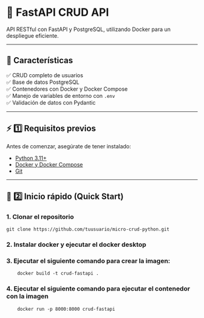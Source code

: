 # 🚀 FastAPI CRUD API

API RESTful con FastAPI y PostgreSQL, utilizando Docker para un despliegue eficiente.

---

## 📌 Características

✅ CRUD completo de usuarios  
✅ Base de datos PostgreSQL  
✅ Contenedores con Docker y Docker Compose  
✅ Manejo de variables de entorno con `.env`  
✅ Validación de datos con Pydantic  

---

## ⚡ 1️⃣ **Requisitos previos**

Antes de comenzar, asegúrate de tener instalado:

- [Python 3.11+](https://www.python.org/downloads/)
- [Docker y Docker Compose](https://www.docker.com/)
- [Git](https://git-scm.com/)

---

## 🚀 2️⃣ **Inicio rápido (Quick Start)**

### 1. Clonar el repositorio
    git clone https://github.com/tuusuario/micro-crud-python.git

### 2. Instalar docker y ejecutar el docker desktop
### 3. Ejecutar el siguiente comando para crear la imagen: 
        docker build -t crud-fastapi .
### 4. Ejecutar el siguiente comando para ejecutar el contenedor con la imagen
        docker run -p 8000:8000 crud-fastapi

